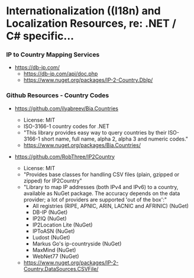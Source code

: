 
Internationalization ((I18n) and Localization Resources, re: .NET / C# specific...
====


### IP to Country Mapping Services
* https://db-ip.com/
  * https://db-ip.com/api/doc.php
  * https://www.nuget.org/packages/IP-2-Country.DbIp/


### Github Resources - Country Codes
* https://github.com/ilyabreev/Bia.Countries
  * License: MIT
  * ISO-3166-1 country codes for .NET 
  * "This library provides easy way to query countries by their ISO-3166-1 short name, full name, alpha 2, alpha 3 and numeric codes."
  * https://www.nuget.org/packages/Bia.Countries/
  
* https://github.com/RobThree/IP2Country
  * License: MIT
  * "Provides base classes for handling CSV files (plain, gzipped or zipped) for IP2Country"
  * "Library to map IP addresses (both IPv4 and IPv6) to a country, available as NuGet package. The accuracy depends on the data provider; a lot of providers are supported 'out of the box':"
    * All registries (RIPE, APNIC, ARIN, LACNIC and AFRINIC) (NuGet)
    * DB-IP (NuGet)
    * IP2IQ (NuGet)
    * IP2Location Lite (NuGet)
    * IPToASN (NuGet)
    * Ludost (NuGet)
    * Markus Go's ip-countryside (NuGet)
    * MaxMind (NuGet)
    * WebNet77 (NuGet)
  * https://www.nuget.org/packages/IP-2-Country.DataSources.CSVFile/

